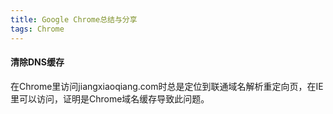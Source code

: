 ```yaml
---
title: Google Chrome总结与分享
tags: Chrome
---
```


#### 清除DNS缓存

在Chrome里访问jiangxiaoqiang.com时总是定位到联通域名解析重定向页，在IE里可以访问，证明是Chrome域名缓存导致此问题。





